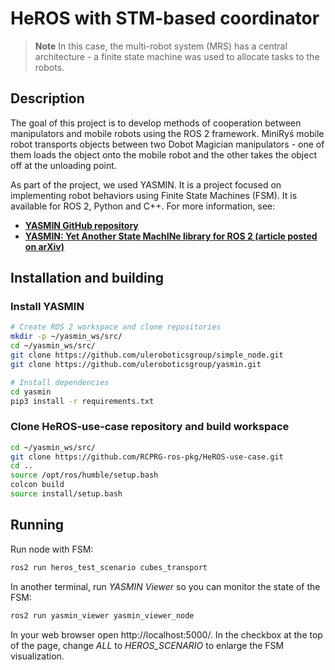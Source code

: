 # HeROS with STM-based coordinator
> **Note**
> In this case, the multi-robot system (MRS) has a central architecture - a finite state machine was used to allocate tasks to the robots.

## Description
The goal of this project is to develop methods of cooperation between manipulators and mobile robots using the ROS 2 framework. MiniRyś mobile robot transports objects between two Dobot Magician manipulators - one of them loads the object onto the mobile robot and the other takes the object off at the unloading point.

As part of the project, we used YASMIN. It is a project focused on implementing robot behaviors using Finite State Machines (FSM). It is available for ROS 2, Python and C++. For more information, see:
* [**YASMIN GitHub repository**](https://github.com/uleroboticsgroup/yasmin)
* [**YASMIN: Yet Another State MachINe library for ROS 2 (article posted on arXiv)**](https://arxiv.org/abs/2205.13284)

## Installation and building

### Install YASMIN

```bash
# Create ROS 2 workspace and clone repositories
mkdir -p ~/yasmin_ws/src/
cd ~/yasmin_ws/src/
git clone https://github.com/uleroboticsgroup/simple_node.git
git clone https://github.com/uleroboticsgroup/yasmin.git

# Install dependencies
cd yasmin
pip3 install -r requirements.txt
```

### Clone HeROS-use-case repository and build workspace
```bash
cd ~/yasmin_ws/src/
git clone https://github.com/RCPRG-ros-pkg/HeROS-use-case.git
cd ..
source /opt/ros/humble/setup.bash
colcon build
source install/setup.bash
```
## Running
Run node with FSM:
```bash
ros2 run heros_test_scenario cubes_transport
```

In another terminal, run _YASMIN Viewer_ so you can monitor the state of the FSM:
```bash
ros2 run yasmin_viewer yasmin_viewer_node
```

In your web browser open http://localhost:5000/. In the checkbox at the top of the page, change _ALL_ to _HEROS\_SCENARIO_ to enlarge the FSM visualization. 
